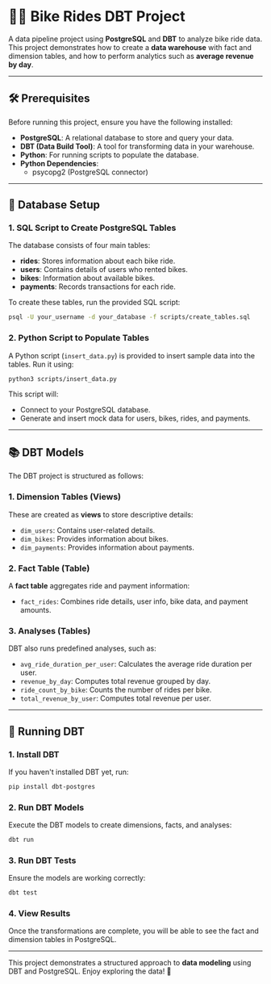# 🚴‍♂️ Bike Rides DBT Project

A data pipeline project using **PostgreSQL** and **DBT** to analyze bike ride data. This project demonstrates how to create a **data warehouse** with fact and dimension tables, and how to perform analytics such as **average revenue by day**.

---

## 🛠️ Prerequisites

Before running this project, ensure you have the following installed:

- **PostgreSQL**: A relational database to store and query your data.
- **DBT (Data Build Tool)**: A tool for transforming data in your warehouse.
- **Python**: For running scripts to populate the database.
- **Python Dependencies**:
    - psycopg2 (PostgreSQL connector)

---

## 🔢 Database Setup

### 1. SQL Script to Create PostgreSQL Tables

The database consists of four main tables:

- **rides**: Stores information about each bike ride.
- **users**: Contains details of users who rented bikes.
- **bikes**: Information about available bikes.
- **payments**: Records transactions for each ride.

To create these tables, run the provided SQL script:

```bash
psql -U your_username -d your_database -f scripts/create_tables.sql
```

### 2. Python Script to Populate Tables

A Python script (`insert_data.py`) is provided to insert sample data into the tables.
Run it using:

```bash
python3 scripts/insert_data.py
```

This script will:
- Connect to your PostgreSQL database.
- Generate and insert mock data for users, bikes, rides, and payments.

---

## 📚 DBT Models

The DBT project is structured as follows:

### 1. **Dimension Tables (Views)**

These are created as **views** to store descriptive details:
- `dim_users`: Contains user-related details.
- `dim_bikes`: Provides information about bikes.
- `dim_payments`: Provides information about payments. 

### 2. **Fact Table (Table)**

A **fact table** aggregates ride and payment information:
- `fact_rides`: Combines ride details, user info, bike data, and payment amounts.

### 3. **Analyses (Tables)**

DBT also runs predefined analyses, such as:
- `avg_ride_duration_per_user`: Calculates the average ride duration per user.
- `revenue_by_day`: Computes total revenue grouped by day.
- `ride_count_by_bike`: Counts the number of rides per bike.
- `total_revenue_by_user`: Computes total revenue per user.

---

## 🚀 Running DBT

### 1. Install DBT

If you haven't installed DBT yet, run:

```bash
pip install dbt-postgres
```

### 2. Run DBT Models

Execute the DBT models to create dimensions, facts, and analyses:

```bash
dbt run
```

### 3. Run DBT Tests

Ensure the models are working correctly:

```bash
dbt test
```

### 4. View Results

Once the transformations are complete, you will be able to see the fact and dimension tables in PostgreSQL.

---

This project demonstrates a structured approach to **data modeling** using DBT and PostgreSQL. Enjoy exploring the data! 🚀





